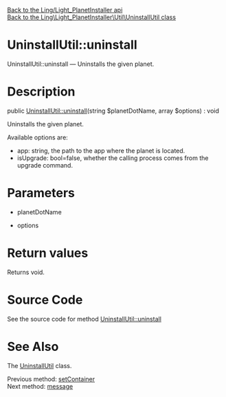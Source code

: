 [Back to the Ling/Light_PlanetInstaller api](https://github.com/lingtalfi/Light_PlanetInstaller/blob/master/doc/api/Ling/Light_PlanetInstaller.md)<br>
[Back to the Ling\Light_PlanetInstaller\Util\UninstallUtil class](https://github.com/lingtalfi/Light_PlanetInstaller/blob/master/doc/api/Ling/Light_PlanetInstaller/Util/UninstallUtil.md)


UninstallUtil::uninstall
================



UninstallUtil::uninstall — Uninstalls the given planet.




Description
================


public [UninstallUtil::uninstall](https://github.com/lingtalfi/Light_PlanetInstaller/blob/master/doc/api/Ling/Light_PlanetInstaller/Util/UninstallUtil/uninstall.md)(string $planetDotName, array $options) : void




Uninstalls the given planet.

Available options are:

- app: string, the path to the app where the planet is located.
- isUpgrade: bool=false, whether the calling process comes from the upgrade command.




Parameters
================


- planetDotName

    

- options

    


Return values
================

Returns void.








Source Code
===========
See the source code for method [UninstallUtil::uninstall](https://github.com/lingtalfi/Light_PlanetInstaller/blob/master/Util/UninstallUtil.php#L73-L116)


See Also
================

The [UninstallUtil](https://github.com/lingtalfi/Light_PlanetInstaller/blob/master/doc/api/Ling/Light_PlanetInstaller/Util/UninstallUtil.md) class.

Previous method: [setContainer](https://github.com/lingtalfi/Light_PlanetInstaller/blob/master/doc/api/Ling/Light_PlanetInstaller/Util/UninstallUtil/setContainer.md)<br>Next method: [message](https://github.com/lingtalfi/Light_PlanetInstaller/blob/master/doc/api/Ling/Light_PlanetInstaller/Util/UninstallUtil/message.md)<br>

